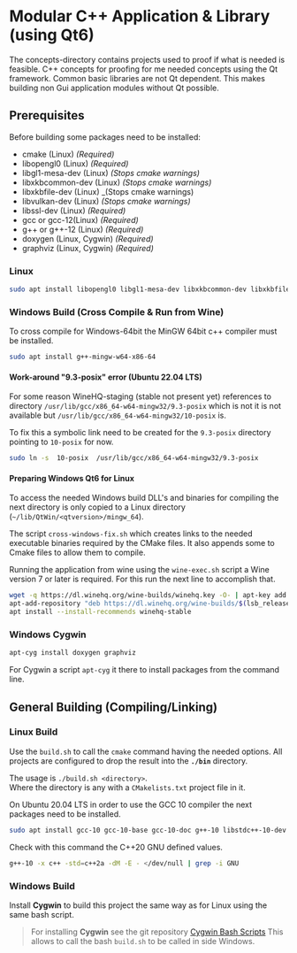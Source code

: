 # Modular C++ Application &amp; Library (using Qt6)

The concepts-directory contains projects used to proof if what is needed is feasible.
C++ concepts for proofing for me needed concepts using the Qt framework.
Common basic libraries are not Qt dependent.
This makes building non Gui application modules without Qt possible.  

## Prerequisites

Before building some packages need to be installed:

* cmake (Linux) _(Required)_
* libopengl0 (Linux) _(Required)_
* libgl1-mesa-dev (Linux) _(Stops cmake warnings)_
* libxkbcommon-dev (Linux) _(Stops cmake warnings)_
* libxkbfile-dev (Linux) _(Stops cmake warnings)
* libvulkan-dev (Linux) _(Stops cmake warnings)_
* libssl-dev (Linux) _(Required)_
* gcc or gcc-12(Linux) _(Required)_
* g++ or g++-12 (Linux) _(Required)_
* doxygen (Linux, Cygwin) _(Required)_
* graphviz (Linux, Cygwin) _(Required)_

### Linux

```bash
sudo apt install libopengl0 libgl1-mesa-dev libxkbcommon-dev libxkbfile-dev libvulkan-dev doxygen graphviz
```

### Windows Build (Cross Compile & Run from Wine)

To cross compile for Windows-64bit the MinGW 64bit c++ compiler must be installed.

```bash
sudo apt install g++-mingw-w64-x86-64
```

#### Work-around "9.3-posix" error (Ubuntu 22.04 LTS)

For some reason WineHQ-staging (stable not present yet) references to directory `/usr/lib/gcc/x86_64-w64-mingw32/9.3-posix` 
which is not  it is not available but `/usr/lib/gcc/x86_64-w64-mingw32/10-posix` is.

To fix this a symbolic link need to be created for the `9.3-posix` directory pointing to `10-posix` for now.

```bash
sudo ln -s  10-posix  /usr/lib/gcc/x86_64-w64-mingw32/9.3-posix
```


#### Preparing Windows Qt6 for Linux 

To access the needed Windows build DLL's and binaries for compiling the next directory is only copied to a 
Linux directory (`~/lib/QtWin/<qtversion>/mingw_64`).

The script `cross-windows-fix.sh` which creates links to the needed executable binaries required by the CMake files.
It also appends some to Cmake files to allow them to compile.

Running the application from wine using the `wine-exec.sh` script a Wine version 7 or later is required.
For this run the next line to accomplish that.
```bash 
wget -q https://dl.winehq.org/wine-builds/winehq.key -O- | apt-key add -
apt-add-repository "deb https://dl.winehq.org/wine-builds/$(lsb_release -is | tr '[:upper:]' '[:lower:]')/ $(lsb_release -cs) main"
apt install --install-recommends winehq-stable
```

### Windows Cygwin

```bash
apt-cyg install doxygen graphviz
```

For Cygwin a script `apt-cyg` it there to install packages from the command line. 

## General Building (Compiling/Linking) 

### Linux Build

Use the `build.sh` to call the `cmake` command having the needed options. 
All projects are configured to drop the result into the **`./bin`** directory.

The usage is `./build.sh <directory>`.<br>
Where the directory is any with a `CMakelists.txt` project file in it.

On Ubuntu 20.04 LTS in order to use the GCC 10 compiler the next packages need to be installed.

```bash
sudo apt install gcc-10 gcc-10-base gcc-10-doc g++-10 libstdc++-10-dev libstdc++-10-doc
```
Check with this command the C++20 GNU defined values.  
```bash
g++-10 -x c++ -std=c++2a -dM -E - </dev/null | grep -i GNU
```

### Windows Build

Install **Cygwin** to build this project the same way as for Linux using the same bash script.

>For installing **Cygwin** see the git repository [Cygwin Bash Scripts](https://git.scanframe.com/shared/bin-bash)
>This allows to call the bash `build.sh` to be called in side Windows.

